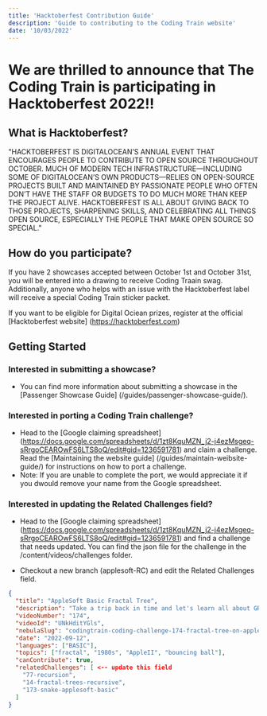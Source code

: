 ```yaml
---
title: 'Hacktoberfest Contribution Guide'
description: 'Guide to contributing to the Coding Train website'
date: '10/03/2022'
---
```


# We are thrilled to announce that The Coding Train is participating in Hacktoberfest 2022!!

##  What is Hacktoberfest?

 "HACKTOBERFEST IS DIGITALOCEAN’S ANNUAL EVENT THAT ENCOURAGES PEOPLE TO CONTRIBUTE TO OPEN SOURCE THROUGHOUT OCTOBER. MUCH OF MODERN TECH INFRASTRUCTURE—INCLUDING SOME OF DIGITALOCEAN’S OWN PRODUCTS—RELIES ON OPEN-SOURCE PROJECTS BUILT AND MAINTAINED BY PASSIONATE PEOPLE WHO OFTEN DON’T HAVE THE STAFF OR BUDGETS TO DO MUCH MORE THAN KEEP THE PROJECT ALIVE. HACKTOBERFEST IS ALL ABOUT GIVING BACK TO THOSE PROJECTS, SHARPENING SKILLS, AND CELEBRATING ALL THINGS OPEN SOURCE, ESPECIALLY THE PEOPLE THAT MAKE OPEN SOURCE SO SPECIAL."

## How do you participate?

 If you have 2 showcases accepted between October 1st and October 31st, you will be entered into a drawing to receive Coding Traain swag.  Additionally, anyone who helps with an issue with the Hacktoberfest label will receive a special Coding Train sticker packet.

 If you want to be eligible for Digital Ociean prizes, register at the official [Hacktoberfest website] (https://hacktoberfest.com)
 
## Getting Started

### Interested in submitting a showcase?

- You can find more information about submitting a showcase in the [Passenger Showcase Guide] (/guides/passenger-showcase-guide/).  

### Interested in porting a Coding Train challenge?

- Head to the [Google claiming spreadsheet] (https://docs.google.com/spreadsheets/d/1zt8KquMZN_j2-j4ezMsgeq-sRrgoCEAROwFS6LTS8oQ/edit#gid=1236591781) and claim a challenge.  Read the 
  [Maintaining the website guide] (/guides/maintain-weibsite-guide/) for instructions on how to port a challenge.  
- Note:  If you are unable to complete the port, we would appreciate it if you dwould remove your name from the Google spreadsheet.

### Interested in updating the Related Challenges field?

- Head to the [Google claiming spreadsheet] (https://docs.google.com/spreadsheets/d/1zt8KquMZN_j2-j4ezMsgeq-sRrgoCEAROwFS6LTS8oQ/edit#gid=1236591781) and find a challenge that needs updated. You can find the json file for the challenge in the /content/videos/challenges folder.

- Checkout a new branch (applesoft-RC) and edit the Related Challenges field.  

```json
{
  "title": "AppleSoft Basic Fractal Tree",
  "description": "Take a trip back in time and let's learn all about GR (graphics) and HGR (high resolution graphics) in AppleSoft BASIC on a restored Apple II+ computer! Can we render a fractal tree?",
  "videoNumber": "174",
  "videoId": "UNkHditYGls",
  "nebulaSlug": "codingtrain-coding-challenge-174-fractal-tree-on-apple-ii",
  "date": "2022-09-12",
  "languages": ["BASIC"],
  "topics": ["fractal", "1980s", "AppleII", "bouncing ball"],
  "canContribute": true,
  "relatedChallenges": [ <-- update this field
    "77-recursion",
    "14-fractal-trees-recursive",
    "173-snake-applesoft-basic"
  ]
}
```

